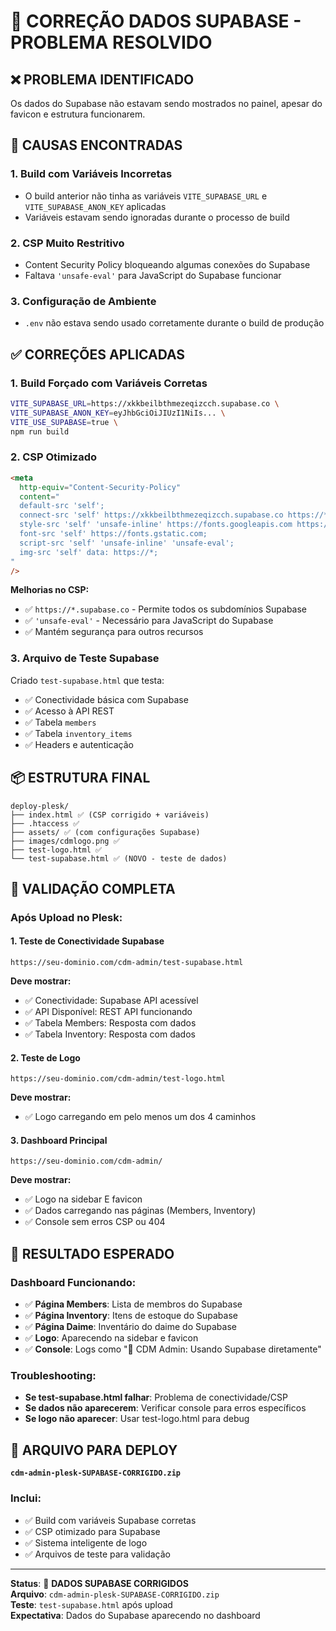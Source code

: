 # 🔧 CORREÇÃO DADOS SUPABASE - PROBLEMA RESOLVIDO

## ❌ **PROBLEMA IDENTIFICADO**

Os dados do Supabase não estavam sendo mostrados no painel, apesar do favicon e estrutura funcionarem.

## 🎯 **CAUSAS ENCONTRADAS**

### 1. **Build com Variáveis Incorretas**

- O build anterior não tinha as variáveis `VITE_SUPABASE_URL` e `VITE_SUPABASE_ANON_KEY` aplicadas
- Variáveis estavam sendo ignoradas durante o processo de build

### 2. **CSP Muito Restritivo**

- Content Security Policy bloqueando algumas conexões do Supabase
- Faltava `'unsafe-eval'` para JavaScript do Supabase funcionar

### 3. **Configuração de Ambiente**

- `.env` não estava sendo usado corretamente durante o build de produção

## ✅ **CORREÇÕES APLICADAS**

### **1. Build Forçado com Variáveis Corretas**

```bash
VITE_SUPABASE_URL=https://xkkbeilbthmezeqizcch.supabase.co \
VITE_SUPABASE_ANON_KEY=eyJhbGciOiJIUzI1NiIs... \
VITE_USE_SUPABASE=true \
npm run build
```

### **2. CSP Otimizado**

```html
<meta
  http-equiv="Content-Security-Policy"
  content="
  default-src 'self';
  connect-src 'self' https://xkkbeilbthmezeqizcch.supabase.co https://*.supabase.co https://*.plesk.page;
  style-src 'self' 'unsafe-inline' https://fonts.googleapis.com https://fonts.gstatic.com;
  font-src 'self' https://fonts.gstatic.com;
  script-src 'self' 'unsafe-inline' 'unsafe-eval';
  img-src 'self' data: https://*;
"
/>
```

**Melhorias no CSP:**

- ✅ `https://*.supabase.co` - Permite todos os subdomínios Supabase
- ✅ `'unsafe-eval'` - Necessário para JavaScript do Supabase
- ✅ Mantém segurança para outros recursos

### **3. Arquivo de Teste Supabase**

Criado `test-supabase.html` que testa:

- ✅ Conectividade básica com Supabase
- ✅ Acesso à API REST
- ✅ Tabela `members`
- ✅ Tabela `inventory_items`
- ✅ Headers e autenticação

## 📦 **ESTRUTURA FINAL**

```
deploy-plesk/
├── index.html ✅ (CSP corrigido + variáveis)
├── .htaccess ✅
├── assets/ ✅ (com configurações Supabase)
├── images/cdmlogo.png ✅
├── test-logo.html ✅
└── test-supabase.html ✅ (NOVO - teste de dados)
```

## 🧪 **VALIDAÇÃO COMPLETA**

### **Após Upload no Plesk:**

#### **1. Teste de Conectividade Supabase**

```
https://seu-dominio.com/cdm-admin/test-supabase.html
```

**Deve mostrar:**

- ✅ Conectividade: Supabase API acessível
- ✅ API Disponível: REST API funcionando
- ✅ Tabela Members: Resposta com dados
- ✅ Tabela Inventory: Resposta com dados

#### **2. Teste de Logo**

```
https://seu-dominio.com/cdm-admin/test-logo.html
```

**Deve mostrar:**

- ✅ Logo carregando em pelo menos um dos 4 caminhos

#### **3. Dashboard Principal**

```
https://seu-dominio.com/cdm-admin/
```

**Deve mostrar:**

- ✅ Logo na sidebar E favicon
- ✅ Dados carregando nas páginas (Members, Inventory)
- ✅ Console sem erros CSP ou 404

## 🎯 **RESULTADO ESPERADO**

### **Dashboard Funcionando:**

- ✅ **Página Members**: Lista de membros do Supabase
- ✅ **Página Inventory**: Itens de estoque do Supabase
- ✅ **Página Daime**: Inventário do daime do Supabase
- ✅ **Logo**: Aparecendo na sidebar e favicon
- ✅ **Console**: Logs como "🔵 CDM Admin: Usando Supabase diretamente"

### **Troubleshooting:**

- **Se test-supabase.html falhar**: Problema de conectividade/CSP
- **Se dados não aparecerem**: Verificar console para erros específicos
- **Se logo não aparecer**: Usar test-logo.html para debug

## 🚀 **ARQUIVO PARA DEPLOY**

**`cdm-admin-plesk-SUPABASE-CORRIGIDO.zip`**

### **Inclui:**

- ✅ Build com variáveis Supabase corretas
- ✅ CSP otimizado para Supabase
- ✅ Sistema inteligente de logo
- ✅ Arquivos de teste para validação

---

**Status**: 🎯 **DADOS SUPABASE CORRIGIDOS**  
**Arquivo**: `cdm-admin-plesk-SUPABASE-CORRIGIDO.zip`  
**Teste**: `test-supabase.html` após upload  
**Expectativa**: Dados do Supabase aparecendo no dashboard
